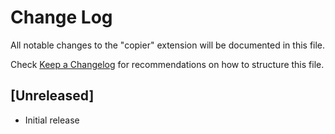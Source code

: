 # Change Log

All notable changes to the "copier" extension will be documented in this file.

Check [Keep a Changelog](http://keepachangelog.com/) for recommendations on how to structure this file.

## [Unreleased]

- Initial release